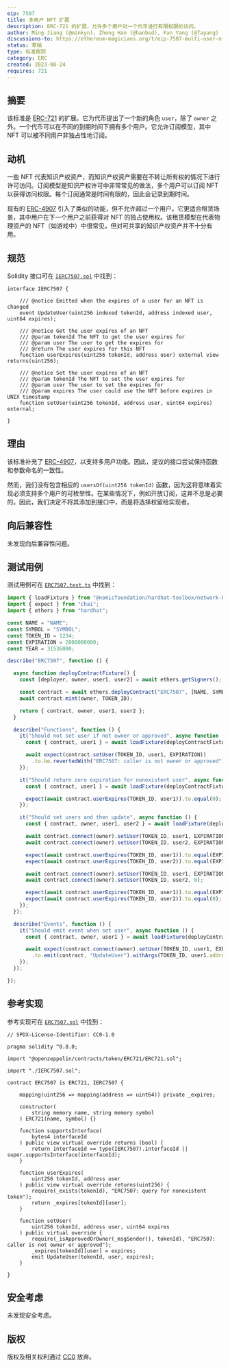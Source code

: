 ```yaml
---
eip: 7507
title: 多用户 NFT 扩展
description: ERC-721 的扩展，允许多个用户对一个代币进行有限权限的访问。
author: Ming Jiang (@minkyn), Zheng Han (@hanbsd), Fan Yang (@fayang)
discussions-to: https://ethereum-magicians.org/t/eip-7507-multi-user-nft-extension/15660
status: 草稿
type: 标准跟踪
category: ERC
created: 2023-08-24
requires: 721
---
```


## 摘要

该标准是 [ERC-721](./eip-721.md) 的扩展。它为代币提出了一个新的角色 `user`，除了 `owner` 之外。一个代币可以在不同的到期时间下拥有多个用户。它允许订阅模型，其中 NFT 可以被不同用户非独占性地订阅。

## 动机

一些 NFT 代表知识产权资产，而知识产权资产需要在不转让所有权的情况下进行许可访问。订阅模型是知识产权许可中非常常见的做法，多个用户可以订阅 NFT 以获得访问权限。每个订阅通常是时间有限的，因此会记录到期时间。

现有的 [ERC-4907](./eip-4907.md) 引入了类似的功能，但不允许超过一个用户。它更适合租赁场景，其中用户在下一个用户之前获得对 NFT 的独占使用权。该租赁模型在代表物理资产的 NFT（如游戏中）中很常见，但对可共享的知识产权资产并不十分有用。

## 规范

Solidity 接口可在 [`IERC7507.sol`](../assets/eip-7507/contracts/IERC7507.sol) 中找到：

```solidity
interface IERC7507 {

    /// @notice Emitted when the expires of a user for an NFT is changed
    event UpdateUser(uint256 indexed tokenId, address indexed user, uint64 expires);

    /// @notice Get the user expires of an NFT
    /// @param tokenId The NFT to get the user expires for
    /// @param user The user to get the expires for
    /// @return The user expires for this NFT
    function userExpires(uint256 tokenId, address user) external view returns(uint256);

    /// @notice Set the user expires of an NFT
    /// @param tokenId The NFT to set the user expires for
    /// @param user The user to set the expires for
    /// @param expires The user could use the NFT before expires in UNIX timestamp
    function setUser(uint256 tokenId, address user, uint64 expires) external;

}
```

## 理由

该标准补充了 [ERC-4907](./eip-4907.md)，以支持多用户功能。因此，提议的接口尝试保持函数和参数命名的一致性。

然而，我们没有包含相应的 `usersOf(uint256 tokenId)` 函数，因为这将意味着实现必须支持多个用户的可枚举性。在某些情况下，例如开放订阅，这并不总是必要的。因此，我们决定不将其添加到接口中，而是将选择权留给实现者。

## 向后兼容性

未发现向后兼容性问题。

## 测试用例

测试用例可在 [`ERC7507.test.ts`](../assets/eip-7507/test/ERC7507.test.ts) 中找到：

```typescript
import { loadFixture } from "@nomicfoundation/hardhat-toolbox/network-helpers";
import { expect } from "chai";
import { ethers } from "hardhat";

const NAME = "NAME";
const SYMBOL = "SYMBOL";
const TOKEN_ID = 1234;
const EXPIRATION = 2000000000;
const YEAR = 31536000;

describe("ERC7507", function () {

  async function deployContractFixture() {
    const [deployer, owner, user1, user2] = await ethers.getSigners();

    const contract = await ethers.deployContract("ERC7507", [NAME, SYMBOL], deployer);
    await contract.mint(owner, TOKEN_ID);

    return { contract, owner, user1, user2 };
  }

  describe("Functions", function () {
    it("Should not set user if not owner or approved", async function () {
      const { contract, user1 } = await loadFixture(deployContractFixture);

      await expect(contract.setUser(TOKEN_ID, user1, EXPIRATION))
        .to.be.revertedWith("ERC7507: caller is not owner or approved");
    });

    it("Should return zero expiration for nonexistent user", async function () {
      const { contract, user1 } = await loadFixture(deployContractFixture);

      expect(await contract.userExpires(TOKEN_ID, user1)).to.equal(0);
    });

    it("Should set users and then update", async function () {
      const { contract, owner, user1, user2 } = await loadFixture(deployContractFixture);

      await contract.connect(owner).setUser(TOKEN_ID, user1, EXPIRATION);
      await contract.connect(owner).setUser(TOKEN_ID, user2, EXPIRATION);

      expect(await contract.userExpires(TOKEN_ID, user1)).to.equal(EXPIRATION);
      expect(await contract.userExpires(TOKEN_ID, user2)).to.equal(EXPIRATION);

      await contract.connect(owner).setUser(TOKEN_ID, user1, EXPIRATION + YEAR);
      await contract.connect(owner).setUser(TOKEN_ID, user2, 0);

      expect(await contract.userExpires(TOKEN_ID, user1)).to.equal(EXPIRATION + YEAR);
      expect(await contract.userExpires(TOKEN_ID, user2)).to.equal(0);
    });
  });

  describe("Events", function () {
    it("Should emit event when set user", async function () {
      const { contract, owner, user1 } = await loadFixture(deployContractFixture);

      await expect(contract.connect(owner).setUser(TOKEN_ID, user1, EXPIRATION))
        .to.emit(contract, "UpdateUser").withArgs(TOKEN_ID, user1.address, EXPIRATION);
    });
  });

});
```

## 参考实现

参考实现可在 [`ERC7507.sol`](../assets/eip-7507/contracts/ERC7507.sol) 中找到：

```solidity
// SPDX-License-Identifier: CC0-1.0

pragma solidity ^0.8.0;

import "@openzeppelin/contracts/token/ERC721/ERC721.sol";

import "./IERC7507.sol";

contract ERC7507 is ERC721, IERC7507 {

    mapping(uint256 => mapping(address => uint64)) private _expires;

    constructor(
        string memory name, string memory symbol
    ) ERC721(name, symbol) {}

    function supportsInterface(
        bytes4 interfaceId
    ) public view virtual override returns (bool) {
        return interfaceId == type(IERC7507).interfaceId || super.supportsInterface(interfaceId);
    }

    function userExpires(
        uint256 tokenId, address user
    ) public view virtual override returns(uint256) {
        require(_exists(tokenId), "ERC7507: query for nonexistent token");
        return _expires[tokenId][user];
    }

    function setUser(
        uint256 tokenId, address user, uint64 expires
    ) public virtual override {
        require(_isApprovedOrOwner(_msgSender(), tokenId), "ERC7507: caller is not owner or approved");
        _expires[tokenId][user] = expires;
        emit UpdateUser(tokenId, user, expires);
    }

}
```

## 安全考虑

未发现安全考虑。

## 版权

版权及相关权利通过 [CC0](../LICENSE.md) 放弃。